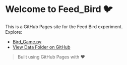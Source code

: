 # Welcome to Feed_Bird 🐦

This is a GitHub Pages site for the Feed Bird experiment.  
Explore:
- [Bird_Game.py](./Bird_Game.py)
- [View Data Folder on GitHub](https://github.com/zahransa/Feed_Bird/tree/main/Data)


> Built using GitHub Pages with ❤️
